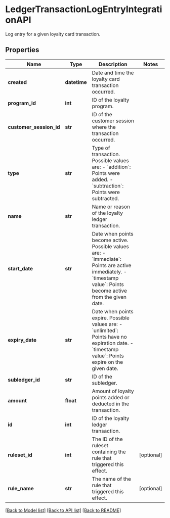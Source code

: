 # LedgerTransactionLogEntryIntegrationAPI

Log entry for a given loyalty card transaction.
## Properties
Name | Type | Description | Notes
------------ | ------------- | ------------- | -------------
**created** | **datetime** | Date and time the loyalty card transaction occurred. | 
**program_id** | **int** | ID of the loyalty program. | 
**customer_session_id** | **str** | ID of the customer session where the transaction occurred. | 
**type** | **str** | Type of transaction. Possible values are:   - &#x60;addition&#x60;: Points were added.   - &#x60;subtraction&#x60;: Points were subtracted.  | 
**name** | **str** | Name or reason of the loyalty ledger transaction. | 
**start_date** | **str** | Date when points become active. Possible values are:   - &#x60;immediate&#x60;: Points are active immediately.   - &#x60;timestamp value&#x60;: Points become active from the given date.  | 
**expiry_date** | **str** | Date when points expire. Possible values are:   - &#x60;unlimited&#x60;: Points have no expiration date.   - &#x60;timestamp value&#x60;: Points expire on the given date.  | 
**subledger_id** | **str** | ID of the subledger. | 
**amount** | **float** | Amount of loyalty points added or deducted in the transaction. | 
**id** | **int** | ID of the loyalty ledger transaction. | 
**ruleset_id** | **int** | The ID of the ruleset containing the rule that triggered this effect. | [optional] 
**rule_name** | **str** | The name of the rule that triggered this effect. | [optional] 

[[Back to Model list]](../README.md#documentation-for-models) [[Back to API list]](../README.md#documentation-for-api-endpoints) [[Back to README]](../README.md)


